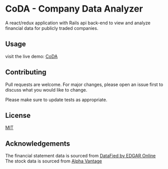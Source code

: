 # CoDA - Company Data Analyzer

A react/redux application with Rails api back-end to view and analyze financial data for publicly traded companies.

## Usage
visit the live demo: [CoDA](https://www.fin-coda.com)

## Contributing
Pull requests are welcome. For major changes, please open an issue first to discuss what you would like to change.

Please make sure to update tests as appropriate.

## License
[MIT](https://choosealicense.com/licenses/mit/)

## Acknowledgements
The financial statement data is sourced from [DataFied by EDGAR Online](https://developer.edgar-online.com/)
The stock data is sourced from [Alpha Vantage](https://www.alphavantage.co/)

